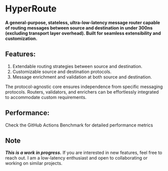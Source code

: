 # HyperRoute
**A general-purpose, stateless, ultra-low-latency message router capable of routing messages between source and destination in under 300ns (excluding transport layer overhead). Built for seamless extensibility and customization.**

## Features:
1. Extendable routing strategies between source and destination.
2. Customizable source and destination protocols.
3. Message enrichment and validation at both source and destination.
   
The protocol-agnostic core ensures independence from specific messaging protocols. Routers, validators, and enrichers can be effortlessly integrated to accommodate custom requirements.

## Performance:
Check the GitHub Actions Benchmark for detailed performance metrics

## Note
**_This is a work in progress._** If you are interested in new features, feel free to reach out. I am a low-latency enthusiast and open to collaborating or working on similar projects.
